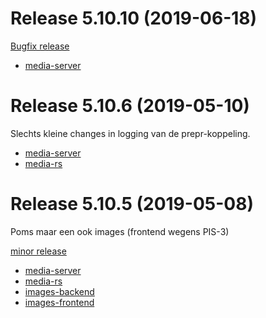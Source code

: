


# Release 5.10.10 (2019-06-18)


<a href="https://jira.vpro.nl/issues/?jql=(project%20%3D%20MSE%20AND%20fixVersion%20%3D%20REL-5.10.10)">Bugfix release</a>

 - [media-server](http://nexus.vpro.nl/content/groups/public/nl/vpro/media/media-server/5.10.10/media-server-5.10.10.war)




# Release 5.10.6 (2019-05-10)

Slechts kleine changes in logging van de prepr-koppeling. 

 - [media-server](http://nexus.vpro.nl/content/groups/public/nl/vpro/media/media-server/5.10.6/media-server-5.10.6.war)
 - [media-rs](http://nexus.vpro.nl/content/groups/public/nl/vpro/media/media-rs/5.10.6/media-rs-5.10.6.war)

# Release 5.10.5 (2019-05-08)

Poms maar een ook images (frontend wegens PIS-3)

<a href="https://jira.vpro.nl/issues/?jql=(project%20%3D%20MSE%20AND%20fixVersion%20%3D%20REL-5.10.5)%20or%20(project%20%3D%20PIS%20and%20(fixVersion%20%3DREL-5.10.1%20or%20fixVersion%20%3D%20REL-5.10.0))">minor release</a>

 - [media-server](http://nexus.vpro.nl/content/groups/public/nl/vpro/media/media-server/5.10.5/media-server-5.10.5.war)
 - [media-rs](http://nexus.vpro.nl/content/groups/public/nl/vpro/media/media-rs/5.10.5/media-rs-5.10.5.war)
 - [images-backend](http://nexus.vpro.nl/content/groups/public/nl/vpro/image/image-server/5.10.1/image-server-5.10.1.war)
 - [images-frontend](http://nexus.vpro.nl/content/groups/public/nl/vpro/image/image-server-frontend/5.10.1/image-server-frontend-5.10.1.war)


